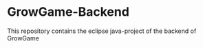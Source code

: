 GrowGame-Backend
================

This repository contains the eclipse java-project of the backend of GrowGame
